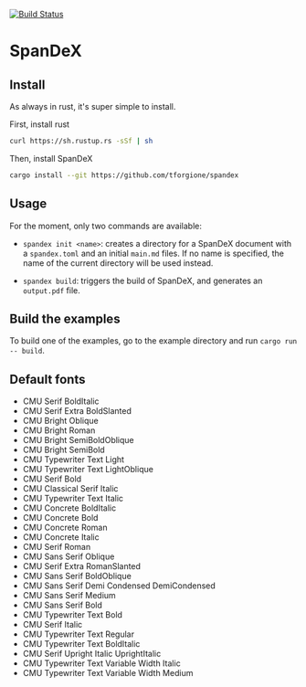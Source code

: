 [![Build Status](https://travis-ci.org/rust-spandex/spandex.svg?branch=master)](https://travis-ci.org/rust-spandex/spandex)

# SpanDeX

## Install

As always in rust, it's super simple to install.

First, install rust

``` sh
curl https://sh.rustup.rs -sSf | sh
```

Then, install SpanDeX

``` sh
cargo install --git https://github.com/tforgione/spandex
```

## Usage

For the moment, only two commands are available:
  - `spandex init <name>`: creates a directory for a SpanDeX document with a
    `spandex.toml` and an initial `main.md` files. If no name is specified, the
    name of the current directory will be used instead.

  - `spandex build`: triggers the build of SpanDeX, and generates an
    `output.pdf` file.

## Build the examples

To build one of the examples, go to the example directory and run `cargo run -- build`.

## Default fonts
  - CMU Serif BoldItalic
  - CMU Serif Extra BoldSlanted
  - CMU Bright Oblique
  - CMU Bright Roman
  - CMU Bright SemiBoldOblique
  - CMU Bright SemiBold
  - CMU Typewriter Text Light
  - CMU Typewriter Text LightOblique
  - CMU Serif Bold
  - CMU Classical Serif Italic
  - CMU Typewriter Text Italic
  - CMU Concrete BoldItalic
  - CMU Concrete Bold
  - CMU Concrete Roman
  - CMU Concrete Italic
  - CMU Serif Roman
  - CMU Sans Serif Oblique
  - CMU Serif Extra RomanSlanted
  - CMU Sans Serif BoldOblique
  - CMU Sans Serif Demi Condensed DemiCondensed
  - CMU Sans Serif Medium
  - CMU Sans Serif Bold
  - CMU Typewriter Text Bold
  - CMU Serif Italic
  - CMU Typewriter Text Regular
  - CMU Typewriter Text BoldItalic
  - CMU Serif Upright Italic UprightItalic
  - CMU Typewriter Text Variable Width Italic
  - CMU Typewriter Text Variable Width Medium
